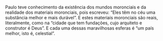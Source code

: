 ﻿Paulo teve conhecimento da existência dos mundos moronciais e da realidade dos materiais moronciais, pois escreveu: “Eles têm no céu uma substância melhor e mais durável”. E estes materiais moronciais são reais, literalmente, como na “cidade que tem fundações, cujo arquiteto e construtor é Deus”. E cada uma dessas maravilhosas esferas é “um país melhor, isto é, celestial”.